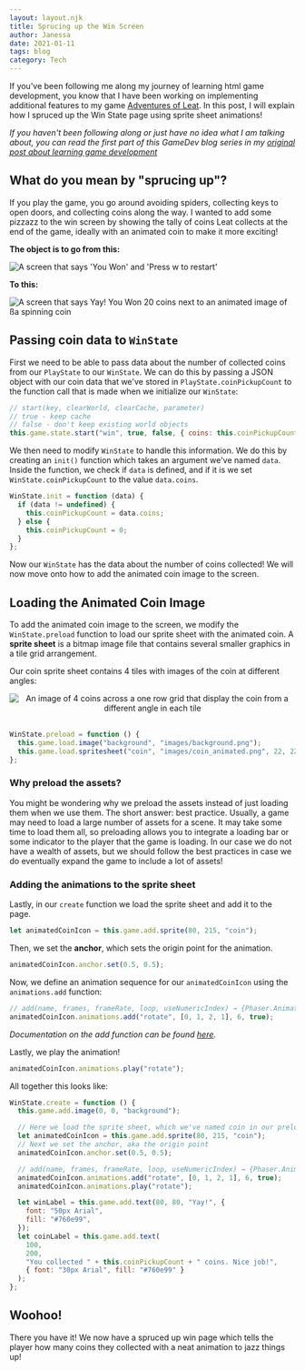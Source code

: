 ```yaml
---
layout: layout.njk
title: Sprucing up the Win Screen
author: Janessa
date: 2021-01-11
tags: blog
category: Tech
---
```


If you've been following me along my journey of learning html game development, you know that I have been working on implementing additional features to my game [Adventures of Leat](https://janessatran.github.io/html5game). In this post, I will explain how I spruced up the Win State page using sprite sheet animations!

_If you haven't been following along or just have no idea what I am talking about, you can read the first part of this GameDev blog series in my [original post about learning game development](https://www.janessatran.com/htmlgamedevelopment/)_

## What do you mean by "sprucing up"?

If you play the game, you go around avoiding spiders, collecting keys to open doors, and collecting coins along the way. I wanted to add some pizzazz to the win screen by showing the tally of coins Leat collects at the end of the game, ideally with an animated coin to make it more exciting!

**The object is to go from this:**

<img src="https://i.imgur.com/Ra31dBW.png" alt="A screen that says 'You Won' and 'Press w to restart'">

**To this:**

<img src="https://i.imgur.com/IQefoql.gif" alt="A screen that says Yay! You Won 20 coins next to an animated image of ßa spinning coin">

## Passing coin data to `WinState`

First we need to be able to pass data about the number of collected coins from our `PlayState` to our `WinState`. We can do this by passing a JSON object with our coin data that we've stored in `PlayState.coinPickupCount` to the function call that is made when we initialize our `WinState`:

```js
// start(key, clearWorld, clearCache, parameter)
// true - keep cache
// false - don't keep existing world objects
this.game.state.start("win", true, false, { coins: this.coinPickupCount });
```

We then need to modify `WinState` to handle this information. We do this by creating an `init()` function which takes an argument we've named `data`. Inside the function, we check if `data` is defined, and if it is we set `WinState.coinPickupCount` to the value `data.coins`.

```js
WinState.init = function (data) {
  if (data != undefined) {
    this.coinPickupCount = data.coins;
  } else {
    this.coinPickupCount = 0;
  }
};
```

Now our `WinState` has the data about the number of coins collected! We will now move onto how to add the animated coin image to the screen.

## Loading the Animated Coin Image

To add the animated coin image to the screen, we modify the `WinState.preload` function to load our sprite sheet with the animated coin. A **sprite sheet** is a bitmap image file that contains several smaller graphics in a tile grid arrangement.

Our coin sprite sheet contains 4 tiles with images of the coin at different angles:

<center><img src="https://i.imgur.com/aHTMPTf.png" alt="An image of 4 coins across a one row grid that display the coin from a different angle in each tile"></center>

<br>

```js
WinState.preload = function () {
  this.game.load.image("background", "images/background.png");
  this.game.load.spritesheet("coin", "images/coin_animated.png", 22, 22);
};
```

### Why preload the assets?

You might be wondering why we preload the assets instead of just loading them when we use them. The short answer: best practice. Usually, a game may need to load a large number of assets for a scene. It may take some time to load them all, so preloading allows you to integrate a loading bar or some indicator to the player that the game is loading. In our case we do not have a wealth of assets, but we should follow the best practices in case we do eventually expand the game to include a lot of assets!

### Adding the animations to the sprite sheet

Lastly, in our `create` function we load the sprite sheet and add it to the page.

```js
let animatedCoinIcon = this.game.add.sprite(80, 215, "coin");
```

Then, we set the **anchor**, which sets the origin point for the animation.

```js
animatedCoinIcon.anchor.set(0.5, 0.5);
```

Now, we define an animation sequence for our `animatedCoinIcon` using the `animations.add` function:

```js
// add(name, frames, frameRate, loop, useNumericIndex) → {Phaser.Animation}
animatedCoinIcon.animations.add("rotate", [0, 1, 2, 1], 6, true);
```

_Documentation on the add function can be found [here](https://phaser.io/docs/2.6.2/Phaser.AnimationManager.html#add)._

Lastly, we play the animation!

```js
animatedCoinIcon.animations.play("rotate");
```

All together this looks like:

```js
WinState.create = function () {
  this.game.add.image(0, 0, "background");

  // Here we load the sprite sheet, which we've named coin in our preload function
  let animatedCoinIcon = this.game.add.sprite(80, 215, "coin");
  // Next we set the anchor, aka the origin point
  animatedCoinIcon.anchor.set(0.5, 0.5);

  // add(name, frames, frameRate, loop, useNumericIndex) → {Phaser.Animation}
  animatedCoinIcon.animations.add("rotate", [0, 1, 2, 1], 6, true);
  animatedCoinIcon.animations.play("rotate");

  let winLabel = this.game.add.text(80, 80, "Yay!", {
    font: "50px Arial",
    fill: "#760e99",
  });
  let coinLabel = this.game.add.text(
    100,
    200,
    "You collected " + this.coinPickupCount + " coins. Nice job!",
    { font: "30px Arial", fill: "#760e99" }
  );
};
```

## Woohoo!

There you have it! We now have a spruced up win page which tells the player how many coins they collected with a neat animation to jazz things up!
